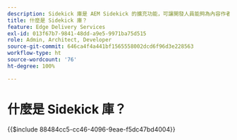 ```yaml
---
description: Sidekick 庫是 AEM Sidekick 的擴充功能，可讓開發人員能夠為內容作者建立 UI 驅動的工具。此工具包含一個內建的區塊外掛程式，可以以直觀的方式向作者顯示所有區塊的列表，作者無需記住或搜尋區塊的每種變異形式。開發人員也可以為 sidekick 庫編寫自己的外掛程式。
title: 什麼是 Sidekick 庫？
feature: Edge Delivery Services
exl-id: 013f67b7-9841-48dd-a9e5-9971ba75d515
role: Admin, Architect, Developer
source-git-commit: 646ca4f4a441bf1565558002dcd6f96d3e228563
workflow-type: ht
source-wordcount: '76'
ht-degree: 100%

---
```


# 什麼是 Sidekick 庫？

{{$include 88484cc5-cc46-4096-9eae-f5dc47bd4004}}
